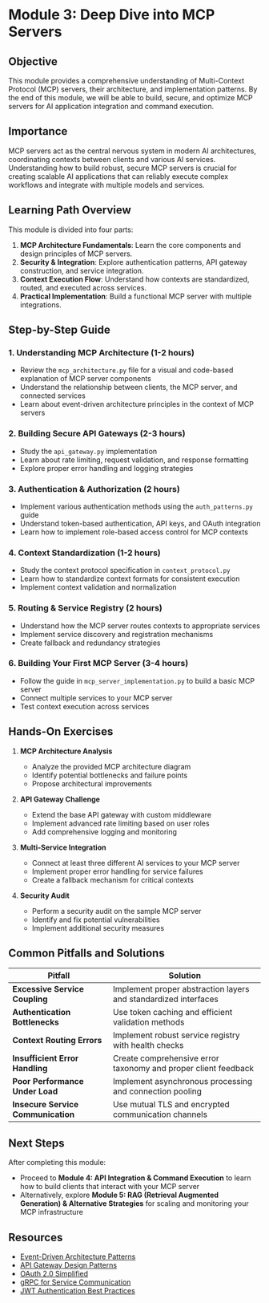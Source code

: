 # Module 3: Deep Dive into MCP Servers

## Objective
This module provides a comprehensive understanding of Multi-Context Protocol (MCP) servers, their architecture, and implementation patterns. By the end of this module, we will be able to build, secure, and optimize MCP servers for AI application integration and command execution.

## Importance
MCP servers act as the central nervous system in modern AI architectures, coordinating contexts between clients and various AI services. Understanding how to build robust, secure MCP servers is crucial for creating scalable AI applications that can reliably execute complex workflows and integrate with multiple models and services.

## Learning Path Overview

This module is divided into four parts:

1. **MCP Architecture Fundamentals**: Learn the core components and design principles of MCP servers.
2. **Security & Integration**: Explore authentication patterns, API gateway construction, and service integration.
3. **Context Execution Flow**: Understand how contexts are standardized, routed, and executed across services.
4. **Practical Implementation**: Build a functional MCP server with multiple integrations.

## Step-by-Step Guide

### 1. Understanding MCP Architecture (1-2 hours)
- Review the `mcp_architecture.py` file for a visual and code-based explanation of MCP server components
- Understand the relationship between clients, the MCP server, and connected services
- Learn about event-driven architecture principles in the context of MCP servers

### 2. Building Secure API Gateways (2-3 hours)
- Study the `api_gateway.py` implementation 
- Learn about rate limiting, request validation, and response formatting
- Explore proper error handling and logging strategies

### 3. Authentication & Authorization (2 hours)
- Implement various authentication methods using the `auth_patterns.py` guide
- Understand token-based authentication, API keys, and OAuth integration
- Learn how to implement role-based access control for MCP contexts

### 4. Context Standardization (1-2 hours)
- Study the context protocol specification in `context_protocol.py`
- Learn how to standardize context formats for consistent execution
- Implement context validation and normalization

### 5. Routing & Service Registry (2 hours)
- Understand how the MCP server routes contexts to appropriate services
- Implement service discovery and registration mechanisms
- Create fallback and redundancy strategies

### 6. Building Your First MCP Server (3-4 hours)
- Follow the guide in `mcp_server_implementation.py` to build a basic MCP server
- Connect multiple services to your MCP server
- Test context execution across services

## Hands-On Exercises

1. **MCP Architecture Analysis**
   - Analyze the provided MCP architecture diagram
   - Identify potential bottlenecks and failure points
   - Propose architectural improvements

2. **API Gateway Challenge**
   - Extend the base API gateway with custom middleware
   - Implement advanced rate limiting based on user roles
   - Add comprehensive logging and monitoring

3. **Multi-Service Integration**
   - Connect at least three different AI services to your MCP server
   - Implement proper error handling for service failures
   - Create a fallback mechanism for critical contexts

4. **Security Audit**
   - Perform a security audit on the sample MCP server
   - Identify and fix potential vulnerabilities
   - Implement additional security measures

## Common Pitfalls and Solutions

| Pitfall | Solution |
|---------|----------|
| **Excessive Service Coupling** | Implement proper abstraction layers and standardized interfaces |
| **Authentication Bottlenecks** | Use token caching and efficient validation methods |
| **Context Routing Errors** | Implement robust service registry with health checks |
| **Insufficient Error Handling** | Create comprehensive error taxonomy and proper client feedback |
| **Poor Performance Under Load** | Implement asynchronous processing and connection pooling |
| **Insecure Service Communication** | Use mutual TLS and encrypted communication channels |

## Next Steps

After completing this module:
- Proceed to **Module 4: API Integration & Command Execution** to learn how to build clients that interact with your MCP server
- Alternatively, explore **Module 5: RAG (Retrieval Augmented Generation) & Alternative Strategies** for scaling and monitoring your MCP infrastructure

## Resources

- [Event-Driven Architecture Patterns](https://microservices.io/patterns/data/event-driven-architecture.html)
- [API Gateway Design Patterns](https://docs.microsoft.com/en-us/azure/architecture/patterns/gateway-aggregation)
- [OAuth 2.0 Simplified](https://aaronparecki.com/oauth-2-simplified/)
- [gRPC for Service Communication](https://grpc.io/docs/guides/)
- [JWT Authentication Best Practices](https://auth0.com/blog/a-look-at-the-latest-draft-for-jwt-bcp/) 